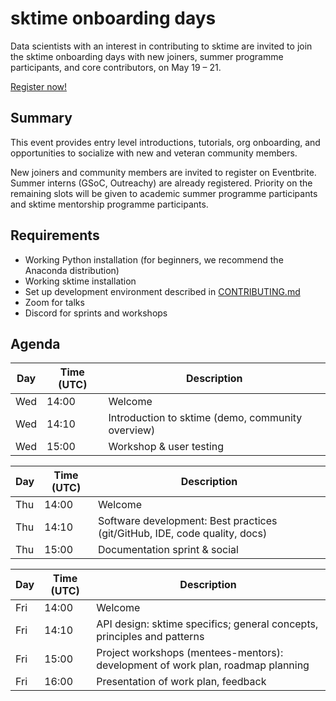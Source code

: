 # sktime onboarding days
Data scientists with an interest in contributing to sktime are invited to join the sktime onboarding days with new joiners, summer programme participants, and core contributors, on May 19 – 21.

[Register now!](https://www.eventbrite.com/e/sktime-onboarding-days-tickets-154010598847)

## Summary
This event provides entry level introductions, tutorials, org onboarding, and opportunities to socialize with new and veteran community members.

New joiners and community members are invited to register on Eventbrite. Summer interns (GSoC, Outreachy) are already registered. Priority on the remaining slots will be given to academic summer programme participants and sktime mentorship programme participants. 

## Requirements
* Working Python installation (for beginners, we recommend the Anaconda distribution)
* Working sktime installation
* Set up development environment described in  [CONTRIBUTING.md](https://github.com/alan-turing-institute/sktime/blob/main/CONTRIBUTING.md)
* Zoom for talks
* Discord for sprints and workshops

## Agenda
|Day | Time (UTC) | Description|
|---|---|---|
| Wed | 14:00 | Welcome |
| Wed | 14:10 | Introduction to sktime (demo, community overview) |
| Wed | 15:00 | Workshop & user testing |

|Day | Time (UTC) | Description|
|---|---|---|
| Thu | 14:00 | Welcome |
| Thu | 14:10 | Software development: Best practices (git/GitHub, IDE, code quality, docs) |
| Thu | 15:00 | Documentation sprint & social |

|Day | Time (UTC) | Description|
|---|---|---|
| Fri | 14:00 | Welcome |
| Fri | 14:10 | API design: sktime specifics; general concepts, principles and patterns |
| Fri | 15:00 | Project workshops (mentees-mentors): development of work plan, roadmap planning |
| Fri | 16:00 | Presentation of work plan, feedback |
